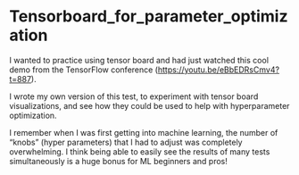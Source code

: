 # Tensorboard_for_parameter_optimization

I wanted to practice using tensor board and had just watched this cool demo from the TensorFlow conference (https://youtu.be/eBbEDRsCmv4?t=887).  

I wrote my own version of this test, to experiment with tensor board visualizations, and see how they could be used to help with hyperparameter optimization.  

I remember when I was first getting into machine learning, the number of “knobs” (hyper parameters) that I had to adjust was completely overwhelming.  I think being able to easily see the results of many tests simultaneously is a huge bonus for ML beginners and pros!

